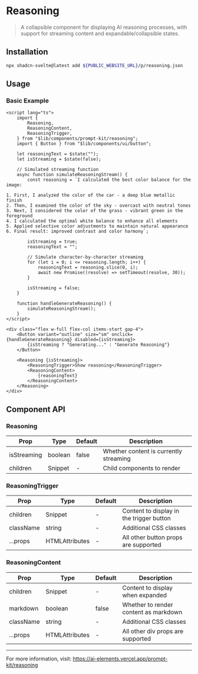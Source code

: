 # Reasoning

> A collapsible component for displaying AI reasoning processes, with support for streaming content and expandable/collapsible states.

## Installation

```bash
npx shadcn-svelte@latest add ${PUBLIC_WEBSITE_URL}/p/reasoning.json
```

## Usage

### Basic Example

```svelte
<script lang="ts">
	import {
		Reasoning,
		ReasoningContent,
		ReasoningTrigger,
	} from "$lib/components/prompt-kit/reasoning";
	import { Button } from "$lib/components/ui/button";

	let reasoningText = $state("");
	let isStreaming = $state(false);

	// Simulated streaming function
	async function simulateReasoningStream() {
		const reasoning = `I calculated the best color balance for the image:

1. First, I analyzed the color of the car - a deep blue metallic finish
2. Then, I examined the color of the sky - overcast with neutral tones
3. Next, I considered the color of the grass - vibrant green in the foreground
4. I calculated the optimal white balance to enhance all elements
5. Applied selective color adjustments to maintain natural appearance
6. Final result: improved contrast and color harmony`;

		isStreaming = true;
		reasoningText = "";

		// Simulate character-by-character streaming
		for (let i = 0; i <= reasoning.length; i++) {
			reasoningText = reasoning.slice(0, i);
			await new Promise((resolve) => setTimeout(resolve, 30));
		}

		isStreaming = false;
	}

	function handleGenerateReasoning() {
		simulateReasoningStream();
	}
</script>

<div class="flex w-full flex-col items-start gap-4">
	<Button variant="outline" size="sm" onclick={handleGenerateReasoning} disabled={isStreaming}>
		{isStreaming ? "Generating..." : "Generate Reasoning"}
	</Button>

	<Reasoning {isStreaming}>
		<ReasoningTrigger>Show reasoning</ReasoningTrigger>
		<ReasoningContent>
			{reasoningText}
		</ReasoningContent>
	</Reasoning>
</div>
```

## Component API

### Reasoning

| Prop | Type | Default | Description |
|------|------|---------|-------------|
| isStreaming | boolean | false | Whether content is currently streaming |
| children | Snippet | - | Child components to render |

### ReasoningTrigger

| Prop | Type | Default | Description |
|------|------|---------|-------------|
| children | Snippet | - | Content to display in the trigger button |
| className | string | - | Additional CSS classes |
| ...props | HTMLAttributes<HTMLButtonElement> | - | All other button props are supported |

### ReasoningContent

| Prop | Type | Default | Description |
|------|------|---------|-------------|
| children | Snippet | - | Content to display when expanded |
| markdown | boolean | false | Whether to render content as markdown |
| className | string | - | Additional CSS classes |
| ...props | HTMLAttributes<HTMLDivElement> | - | All other div props are supported |

---

For more information, visit: https://ai-elements.vercel.app/prompt-kit/reasoning

